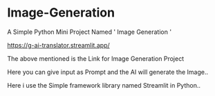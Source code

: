 # Image-Generation

A Simple Python Mini Project Named ' Image Generation '

https://g-ai-translator.streamlit.app/

The above mentioned is the Link for Image Generation Project

Here you can give input as Prompt and the AI will generate the Image..

Here i use the Simple framework library named Streamlit in Python..
